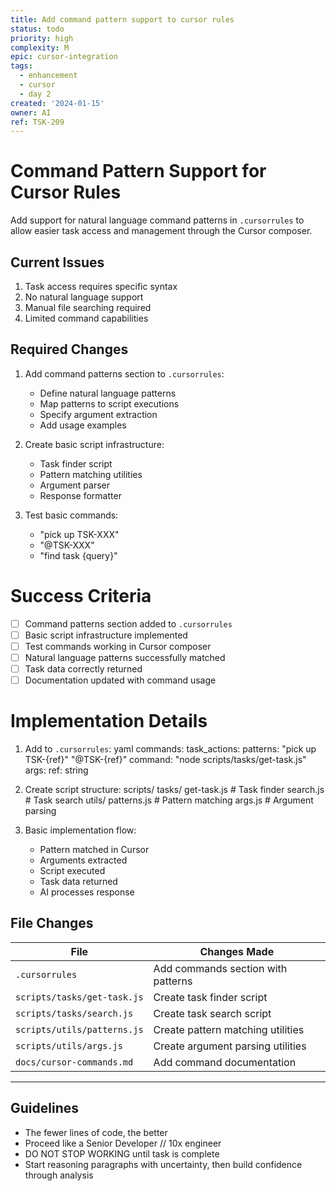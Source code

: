 ```yaml
---
title: Add command pattern support to cursor rules
status: todo
priority: high
complexity: M
epic: cursor-integration
tags:
  - enhancement
  - cursor
  - day 2
created: '2024-01-15'
owner: AI
ref: TSK-209
---
```


# Command Pattern Support for Cursor Rules

Add support for natural language command patterns in `.cursorrules` to allow easier task access and management through the Cursor composer.

## Current Issues

1. Task access requires specific syntax
2. No natural language support
3. Manual file searching required
4. Limited command capabilities

## Required Changes

1. Add command patterns section to `.cursorrules`:
   - Define natural language patterns
   - Map patterns to script executions
   - Specify argument extraction
   - Add usage examples

2. Create basic script infrastructure:
   - Task finder script
   - Pattern matching utilities
   - Argument parser
   - Response formatter

3. Test basic commands:
   - "pick up TSK-XXX"
   - "@TSK-XXX"
   - "find task {query}"

# Success Criteria

- [ ] Command patterns section added to `.cursorrules`
- [ ] Basic script infrastructure implemented
- [ ] Test commands working in Cursor composer
- [ ] Natural language patterns successfully matched
- [ ] Task data correctly returned
- [ ] Documentation updated with command usage

# Implementation Details

1. Add to `.cursorrules`:
yaml
commands:
task_actions:
patterns:
"pick up TSK-{ref}"
"@TSK-{ref}"
command: "node scripts/tasks/get-task.js"
args:
ref: string

2. Create script structure:
scripts/
tasks/
get-task.js # Task finder
search.js # Task search
utils/
patterns.js # Pattern matching
args.js # Argument parsing


3. Basic implementation flow:
   - Pattern matched in Cursor
   - Arguments extracted
   - Script executed
   - Task data returned
   - AI processes response

## File Changes

| File | Changes Made |
|------|--------------|
| `.cursorrules` | Add commands section with patterns |
| `scripts/tasks/get-task.js` | Create task finder script |
| `scripts/tasks/search.js` | Create task search script |
| `scripts/utils/patterns.js` | Create pattern matching utilities |
| `scripts/utils/args.js` | Create argument parsing utilities |
| `docs/cursor-commands.md` | Add command documentation |

---

## Guidelines
- The fewer lines of code, the better
- Proceed like a Senior Developer // 10x engineer 
- DO NOT STOP WORKING until task is complete
- Start reasoning paragraphs with uncertainty, then build confidence through analysis
